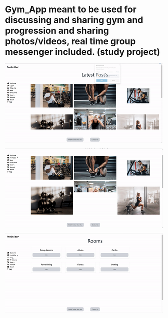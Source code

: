 # Gym_App meant to be used for discussing and sharing gym and progression and sharing photos/videos, real time group messenger included. (study project)


![](https://github.com/mitchellnoordmans/Gym_App/blob/main/gif1.gif)

![](https://github.com/mitchellnoordmans/Gym_App/blob/main/gif2.gif)

![](https://github.com/mitchellnoordmans/Gym_App/blob/main/gif3.gif)
